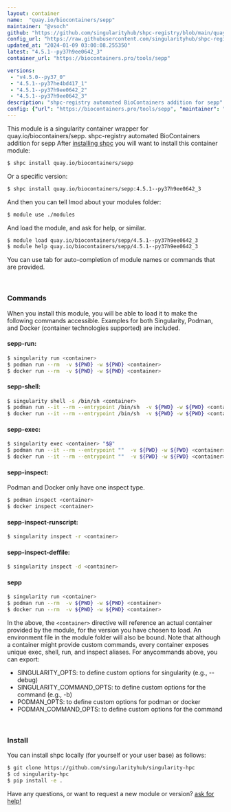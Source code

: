 ```yaml
---
layout: container
name:  "quay.io/biocontainers/sepp"
maintainer: "@vsoch"
github: "https://github.com/singularityhub/shpc-registry/blob/main/quay.io/biocontainers/sepp/container.yaml"
config_url: "https://raw.githubusercontent.com/singularityhub/shpc-registry/main/quay.io/biocontainers/sepp/container.yaml"
updated_at: "2024-01-09 03:00:08.255350"
latest: "4.5.1--py37h9ee0642_3"
container_url: "https://biocontainers.pro/tools/sepp"

versions:
 - "v4.5.0--py37_0"
 - "4.5.1--py37he4bd417_1"
 - "4.5.1--py37h9ee0642_2"
 - "4.5.1--py37h9ee0642_3"
description: "shpc-registry automated BioContainers addition for sepp"
config: {"url": "https://biocontainers.pro/tools/sepp", "maintainer": "@vsoch", "description": "shpc-registry automated BioContainers addition for sepp", "latest": {"4.5.1--py37h9ee0642_3": "sha256:45d72609b92a6d458b1d398b148f9e295f11ff65430bd19372d0f6527d6ded09"}, "tags": {"v4.5.0--py37_0": "sha256:eb84a051d18e3ce745f75022ae81cb5c81b078e6064254879b76ab268870e707", "4.5.1--py37he4bd417_1": "sha256:4c8d644c35724da9b40c63cf5b23a0a01290a0b05460c7d4c01d3b7cef83e055", "4.5.1--py37h9ee0642_2": "sha256:2a3b3440beb035b3306958a47b7d4f7b8315725f18698e86f40cc0d70de8574b", "4.5.1--py37h9ee0642_3": "sha256:45d72609b92a6d458b1d398b148f9e295f11ff65430bd19372d0f6527d6ded09"}, "docker": "quay.io/biocontainers/sepp"}
---
```


This module is a singularity container wrapper for quay.io/biocontainers/sepp.
shpc-registry automated BioContainers addition for sepp
After [installing shpc](#install) you will want to install this container module:


```bash
$ shpc install quay.io/biocontainers/sepp
```

Or a specific version:

```bash
$ shpc install quay.io/biocontainers/sepp:4.5.1--py37h9ee0642_3
```

And then you can tell lmod about your modules folder:

```bash
$ module use ./modules
```

And load the module, and ask for help, or similar.

```bash
$ module load quay.io/biocontainers/sepp/4.5.1--py37h9ee0642_3
$ module help quay.io/biocontainers/sepp/4.5.1--py37h9ee0642_3
```

You can use tab for auto-completion of module names or commands that are provided.

<br>

### Commands

When you install this module, you will be able to load it to make the following commands accessible.
Examples for both Singularity, Podman, and Docker (container technologies supported) are included.

#### sepp-run:

```bash
$ singularity run <container>
$ podman run --rm  -v ${PWD} -w ${PWD} <container>
$ docker run --rm  -v ${PWD} -w ${PWD} <container>
```

#### sepp-shell:

```bash
$ singularity shell -s /bin/sh <container>
$ podman run --it --rm --entrypoint /bin/sh  -v ${PWD} -w ${PWD} <container>
$ docker run --it --rm --entrypoint /bin/sh  -v ${PWD} -w ${PWD} <container>
```

#### sepp-exec:

```bash
$ singularity exec <container> "$@"
$ podman run --it --rm --entrypoint ""  -v ${PWD} -w ${PWD} <container> "$@"
$ docker run --it --rm --entrypoint ""  -v ${PWD} -w ${PWD} <container> "$@"
```

#### sepp-inspect:

Podman and Docker only have one inspect type.

```bash
$ podman inspect <container>
$ docker inspect <container>
```

#### sepp-inspect-runscript:

```bash
$ singularity inspect -r <container>
```

#### sepp-inspect-deffile:

```bash
$ singularity inspect -d <container>
```



#### sepp

```bash
$ singularity run <container>
$ podman run --rm  -v ${PWD} -w ${PWD} <container>
$ docker run --rm  -v ${PWD} -w ${PWD} <container>
```


In the above, the `<container>` directive will reference an actual container provided
by the module, for the version you have chosen to load. An environment file in the
module folder will also be bound. Note that although a container
might provide custom commands, every container exposes unique exec, shell, run, and
inspect aliases. For anycommands above, you can export:

 - SINGULARITY_OPTS: to define custom options for singularity (e.g., --debug)
 - SINGULARITY_COMMAND_OPTS: to define custom options for the command (e.g., -b)
 - PODMAN_OPTS: to define custom options for podman or docker
 - PODMAN_COMMAND_OPTS: to define custom options for the command

<br>

### Install

You can install shpc locally (for yourself or your user base) as follows:

```bash
$ git clone https://github.com/singularityhub/singularity-hpc
$ cd singularity-hpc
$ pip install -e .
```

Have any questions, or want to request a new module or version? [ask for help!](https://github.com/singularityhub/singularity-hpc/issues)